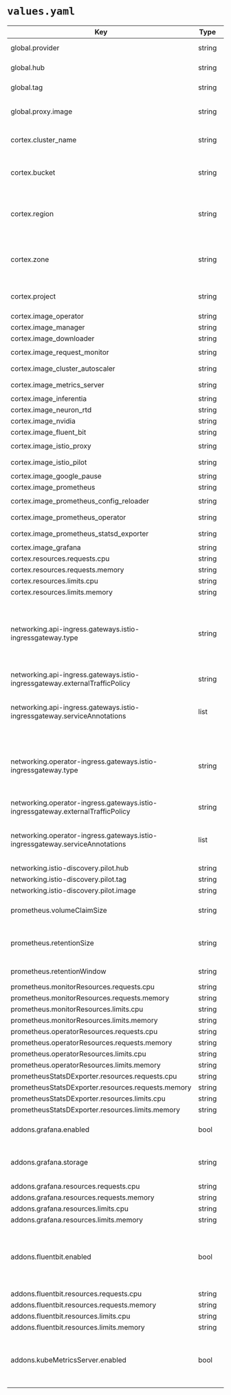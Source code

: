 # `values.yaml`

| Key | Type | Default | Description |
|-----|------|---------|-------------|
| global.provider | string | `""` | "aws" or "gcp" (required) |
| global.hub | string | `"quay.io/cortexlabs"` | Default hub for istio images |
| global.tag | string | `"master"` | Default tag for istio images |
| global.proxy.image | string | `"istio-proxy"` | Image for the istio proxy controller |
| cortex.cluster_name | string | `""` | Name of the cluster (required) |
| cortex.bucket | string | `""` | "my-cortex-bucket" (without s3:// or gs://) (required) |
| cortex.region | string | `""` | AWS-only (region where the cluster was provisioned) (required) |
| cortex.zone | string | `""` | GCP-only (zone where the cluster was provisioned) (required) |
| cortex.project | string | `""` | GCP-only project ID (required) |
| cortex.image_operator | string | `"quay.io/cortexlabs/operator:master"` |  |
| cortex.image_manager | string | `"quay.io/cortexlabs/manager:master"` |  |
| cortex.image_downloader | string | `"quay.io/cortexlabs/downloader:master"` |  |
| cortex.image_request_monitor | string | `"quay.io/cortexlabs/request-monitor:master"` |  |
| cortex.image_cluster_autoscaler | string | `"quay.io/cortexlabs/cluster-autoscaler:master"` |  |
| cortex.image_metrics_server | string | `"quay.io/cortexlabs/metrics-server:master"` |  |
| cortex.image_inferentia | string | `"quay.io/cortexlabs/inferentia:master"` |  |
| cortex.image_neuron_rtd | string | `"quay.io/cortexlabs/neuron-rtd:master"` |  |
| cortex.image_nvidia | string | `"quay.io/cortexlabs/nvidia:master"` |  |
| cortex.image_fluent_bit | string | `"quay.io/cortexlabs/fluent-bit:master"` |  |
| cortex.image_istio_proxy | string | `"quay.io/cortexlabs/istio-proxy:master"` |  |
| cortex.image_istio_pilot | string | `"quay.io/cortexlabs/istio-pilot:master"` |  |
| cortex.image_google_pause | string | `"quay.io/cortexlabs/pause:master"` |  |
| cortex.image_prometheus | string | `"quay.io/cortexlabs/prometheus:master"` |  |
| cortex.image_prometheus_config_reloader | string | `"quay.io/cortexlabs/prometheus-config-reloader:master"` |  |
| cortex.image_prometheus_operator | string | `"quay.io/cortexlabs/prometheus-operator:master"` |  |
| cortex.image_prometheus_statsd_exporter | string | `"quay.io/cortexlabs/prometheus-statsd-exporter:master"` |  |
| cortex.image_grafana | string | `"quay.io/cortexlabs/grafana:master"` |  |
| cortex.resources.requests.cpu | string | `"200m"` |  |
| cortex.resources.requests.memory | string | `"128Mi"` |  |
| cortex.resources.limits.cpu | string | `"2000m"` |  |
| cortex.resources.limits.memory | string | `"1024Mi"` |  |
| networking.api-ingress.gateways.istio-ingressgateway.type | string | `"LoadBalancer"` | "ClusterIP", "NodePort" or "LoadBalancer"; for API ingress (RealtimeAPI, BatchAPI, TaskAPI, TrafficSplitter) |
| networking.api-ingress.gateways.istio-ingressgateway.externalTrafficPolicy | string | `"Cluster"` | "Local" or "Cluster" |
| networking.api-ingress.gateways.istio-ingressgateway.serviceAnnotations | list | `[]` | Annotations to configure your ingress (specific to aws or gcp) |
| networking.operator-ingress.gateways.istio-ingressgateway.type | string | `"LoadBalancer"` | "ClusterIP", "NodePort" or "LoadBalancer"; for operator ingress (CLI/Python Client) |
| networking.operator-ingress.gateways.istio-ingressgateway.externalTrafficPolicy | string | `"Cluster"` | "Local" or "Cluster" |
| networking.operator-ingress.gateways.istio-ingressgateway.serviceAnnotations | list | `[]` | Annotations to configure your ingress (specific to aws or gcp) |
| networking.istio-discovery.pilot.hub | string | `"quay.io/cortexlabs"` |  |
| networking.istio-discovery.pilot.tag | string | `"master"` |  |
| networking.istio-discovery.pilot.image | string | `"istio-pilot"` |  |
| prometheus.volumeClaimSize | string | `"40Gi"` | Size of the volume for prometheus |
| prometheus.retentionSize | string | `"35GB"` | How much prometheus will store in its volume |
| prometheus.retentionWindow | string | `"2w"` | Retention time window |
| prometheus.monitorResources.requests.cpu | string | `nil` |  |
| prometheus.monitorResources.requests.memory | string | `"400Mi"` |  |
| prometheus.monitorResources.limits.cpu | string | `nil` |  |
| prometheus.monitorResources.limits.memory | string | `nil` |  |
| prometheus.operatorResources.requests.cpu | string | `"100m"` |  |
| prometheus.operatorResources.requests.memory | string | `"100Mi"` |  |
| prometheus.operatorResources.limits.cpu | string | `"200m"` |  |
| prometheus.operatorResources.limits.memory | string | `"200Mi"` |  |
| prometheusStatsDExporter.resources.requests.cpu | string | `"100m"` |  |
| prometheusStatsDExporter.resources.requests.memory | string | `"100Mi"` |  |
| prometheusStatsDExporter.resources.limits.cpu | string | `nil` |  |
| prometheusStatsDExporter.resources.limits.memory | string | `"100Mi"` |  |
| addons.grafana.enabled | bool | `true` | Whether grafana is enabled or not |
| addons.grafana.storage | string | `"2Gi"` | How much grafana can store in its volume |
| addons.grafana.resources.requests.cpu | string | `"100m"` |  |
| addons.grafana.resources.requests.memory | string | `"100Mi"` |  |
| addons.grafana.resources.limits.cpu | string | `"200m"` |  |
| addons.grafana.resources.limits.memory | string | `"200Mi"` |  |
| addons.fluentbit.enabled | bool | `true` | Whether fluentbit is enabled or not; used for exporting logs to CloudWatch or Stackdriver |
| addons.fluentbit.resources.requests.cpu | string | `"100m"` |  |
| addons.fluentbit.resources.requests.memory | string | `"150Mi"` |  |
| addons.fluentbit.resources.limits.cpu | string | `nil` |  |
| addons.fluentbit.resources.limits.memory | string | `"150Mi"` |  |
| addons.kubeMetricsServer.enabled | bool | `false` | Whether the kube metrics server is enabled or not; for "kubectl top" command |
